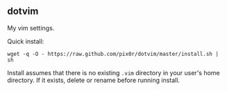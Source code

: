 dotvim
------

My vim settings.

Quick install:

	wget -q -O - https://raw.github.com/pix0r/dotvim/master/install.sh | sh

Install assumes that there is no existing `.vim` directory in your user's home directory.  If it exists, delete or rename before running install.